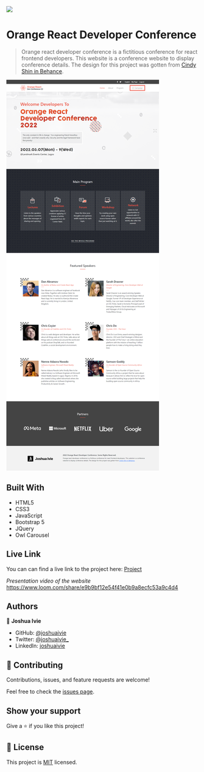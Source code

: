 ![](https://img.shields.io/badge/Microverse-blueviolet)

# Orange React Developer Conference

> Orange react developer conference is a fictitious conference for react frontend developers. This website is a conference website to display conference details. The design for this project was gotten from [Cindy Shin in Behance](https://www.behance.net/gallery/29845175/CC-Global-Summit-2015).

![screenshot](./assets/screenshot.png)

## Built With

- HTML5
- CSS3
- JavaScript
- Bootstrap 5
- JQuery
- Owl Carousel

## Live Link

You can can find a live link to the project here: [Project](https://joshuaivie.github.io/orange-react-conference/)

_Presentation video of the website_
https://www.loom.com/share/e9b9bf12e54f41e0b9a8ecfc53a9c4d4

## Authors

👤 **Joshua Ivie**

- GitHub: [@joshuaivie](https://github.com/joshuaivie)
- Twitter: [@joshuaivie\_](https://twitter.com/joshuaivie_)
- LinkedIn: [joshuaivie](https://linkedin.com/in/joshuaivie)

## 🤝 Contributing

Contributions, issues, and feature requests are welcome!

Feel free to check the [issues page](../../issues/).

## Show your support

Give a ⭐️ if you like this project!

## 📝 License

This project is [MIT](./MIT.md) licensed.
